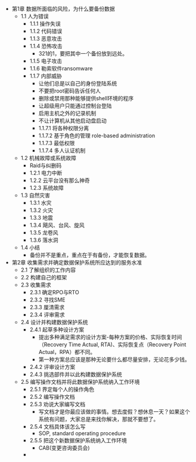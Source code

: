 - 第1章 数据所面临的风险，为什么要备份数据
	- 1.1 人为错误
		- 1.1.1 操作失误
		- 1.1.2 代码错误
		- 1.1.3 恶意攻击
		- 1.1.4 恐怖攻击
			- 321的1，要把其中一个备份放到远处。
		- 1.1.5 电子攻击
		- 1.1.6 勒索软件ransomware
		- 1.1.7 内部威胁
			- 让他们总是以自己的身份登陆系统
			- 不要把root密码告诉任何人
			- 删除或禁用那种能够提供shell环境的程序
			- 让超级用户只能通过控制台登陆
			- 启用主机之外的记录机制
			- 不让计算机从其他启动盘启动
			- 1.1.7.1 将各种权限分离
			- 1.1.7.2 基于角色的管理 role-based administration
			- 1.1.7.3 最低权限
			- 1.1.7.4 多人认证机制
	- 1.2 机械故障或系统故障
		- Raid与纠删码
		- 1.2.1 电力中断
		- 1.2.2 云平台没有那么神奇
		- 1.2.3 系统故障
	- 1.3 自然灾害
		- 1.3.1 水灾
		- 1.3.2 火灾
		- 1.3.3 地震
		- 1.3.4 飓风、台风、旋风
		- 1.3.5 龙卷风
		- 1.3.6 落水洞
	- 1.4 小结
		- 备份并不是重点，重点在于有备份，才能恢复数据。
- 第2章 收集需求并确定数据保护系统所应达到的服务水准
	- 2.1 了解组织的工作内容
	- 2.2 构建自己的框架
	- 2.3 收集需求
		- 2.3.1 确定RPO与RTO
		- 2.3.2 寻找SME
		- 2.3.3 厘清需求
		- 2.3.4 评审需求
	- 2.4 设计并构建数据保护系统
		- 2.4.1 起草多种设计方案
			- 提出多种满足需求的设计方案-每种方案的价格、实际恢复时间（Recovery Time Actual, RTA)、实际恢复点（Recovery Point Actual，RPA）都不同。
			- 第一种方案总应该是那种无论要什么都尽量安排，无论花多少钱。
		- 2.4.2 评审设计方案
		- 2.4.3 挑选部件并以此构建数据保护系统
	- 2.5 编写操作文档并将此数据保护系统纳入工作环境
		- 2.5.1 界定每个人的操作角色
		- 2.5.2 编写操作文档
		- 2.5.3 劝说大家编写文档
			- 写文档才是你最应该做的事情。想去度假？想休息一天？如果这个系统有问题，大家总是来找你解决，那就不要想了。
		- 2.5.4 文档具体该怎么写
			- SOP, standard operating procedure
		- 2.5.5 把这个新数据保护系统纳入工作环境
			- CAB(变更咨询委员会)
		-